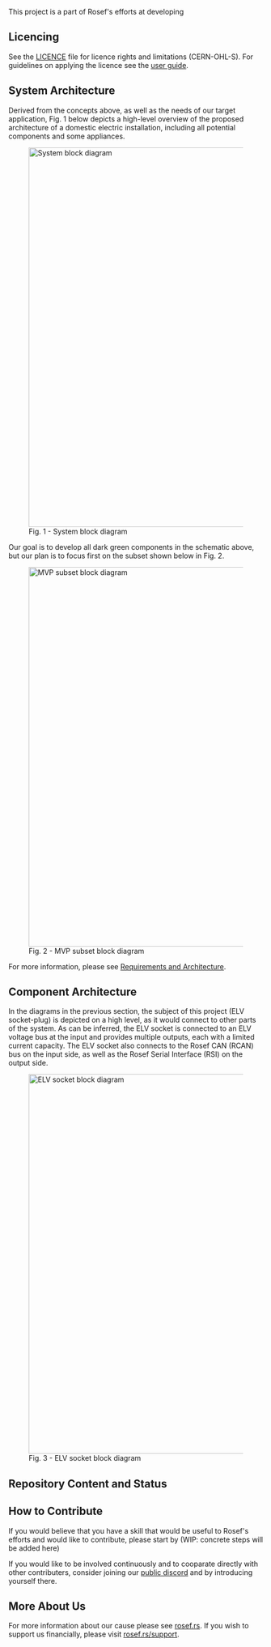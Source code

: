 <!-- include (../_chapters/title.md) -->   

This project is a part of Rosef's efforts at developing <!-- include (../_chapters/intro.md) -->  

## Licencing

See the [LICENCE](LICENCE.txt) file for licence rights and limitations (CERN-OHL-S). For guidelines on applying the licence see the [user guide](/docs/cern_ohl_s_v2_user_guide.txt).  
  
## System Architecture
  
Derived from the concepts above, as well as the needs of our target application, Fig. 1 below depicts a high-level overview of the proposed architecture of a domestic electric installation, including all potential components and some appliances.  

<figure>
  <img src="/docs/block_diagram_full.svg" alt="System block diagram" width="750"/>
  <figcaption>Fig. 1 - System block diagram</figcaption>
</figure>  
  
Our goal is to develop all dark green components in the schematic above, but our plan is to focus first on the subset shown below in Fig. 2.

<figure>
  <img src="/docs/block_diagram_mvp.svg" alt="MVP subset block diagram" width="750"/> <!--TODO move these images to the requirements and architecture repo-->
  <figcaption>Fig. 2 - MVP subset block diagram</figcaption>
</figure>  
  
For more information, please see [Requirements and Architecture](https://www.unodc.org/rosaf/uploads/images/b7e1e580-c611-11ea-9b24-523c65baea0e.png)<!--TODO create repo, archive doorstop repo-->.
  
## Component Architecture
  
In the diagrams in the previous section, the subject of this project (ELV socket-plug) is depicted on a high level, as it would connect to other parts of the system. As can be inferred, the ELV socket is connected to an ELV voltage bus at the input and provides multiple outputs, each with a limited current capacity. The ELV socket also connects to the Rosef CAN (RCAN) bus on the input side, as well as the Rosef Serial Interface (RSI) on the output side.
  
<figure>
  <img src="/docs/bd_elv-socket.svg" alt="ELV socket block diagram" width="750"/>
  <figcaption>Fig. 3 - ELV socket block diagram</figcaption>
</figure>

## Repository Content and Status

<!--TODO describe repo content-->
<!--TODO status--> 

## How to Contribute
  
If you would believe that you have a skill that would be useful to Rosef's efforts and would like to contribute, please start by 
(WIP: concrete steps will be added here) <!--TODO figure out contributions-->
  
If you would like to be involved continuously and to cooparate directly with other contributers, consider joining our [public discord]() <!--TODO figure out discord--> and by introducing yourself there.



## More About Us

For more information about our cause please see [rosef.rs](https://rosef.rs/). If you wish to support us financially, please visit [rosef.rs/support](https://rosef.rs/support). <!--TODO setup forwarding to youtube channel? (talk to Katarina)-->







